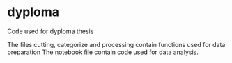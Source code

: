 # dyploma
Code used for dyploma thesis

The files cutting, categorize and processing contain functions used for data preparation
The notebook file contain code used for data analysis.
